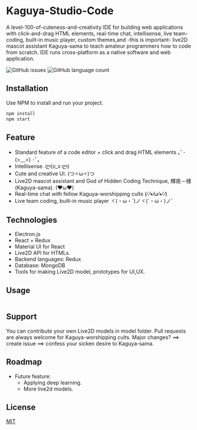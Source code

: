 # Kaguya-Studio-Code
A level-100-of-cuteness-and-creativity IDE for building web applications with click-and-drag HTML elements, real-time chat, intellisense, live team-coding, built-in music player, custom themes,and -this is important- live2D mascot assistant Kaguya-sama to teach amateur programmers how to code from scratch.
IDE runs cross-platform as a native software and web application.

![GitHub issues](https://img.shields.io/github/issues/b1506704/Kaguya-Studio-Code) 
![GitHub language count](https://img.shields.io/github/languages/count/b1506704/Kaguya-Studio-Code)

## Installation
Use NPM to install and run your project.
```bash
npm install
npm start
```
## Feature
  - Standard feature of a code editor + click and drag HTML elements ｡ﾟ･ (>﹏<) ･ﾟ｡
  - Intellisense. ლ(ಠ_ಠ ლ) 
  - Cute and creative UI. (つ✧ω✧)つ
  - Live2D mascot assistant and God of Hidden Coding Technique, 輝夜－様 (Kaguya-sama).	(❤ω❤)
  - Real-time chat with fellow Kaguya-worshipping cults (⁄ ⁄•⁄ω⁄•⁄ ⁄) 	
  - Live team coding, built-in music player ヾ(・ω・`)ノヾ(´・ω・)ノ゛
## Technologies
- Electron.js
- React + Redux
- Material UI for React
- Live2D API for HTMLs.
- Backend languages: Redux
- Database: MongoDB
- Tools for making Live2D model, prototypes for UI,UX.
## Usage
```bash

```
## Support
You can contribute your own Live2D models in model folder.
Pull requests are always welcome for Kaguya-worshipping cults.
Major changes? ==> create issue ==> confess your sicken desire to Kaguya-sama.
## Roadmap
- Future feature:
  + Applying deep learning.
  + More live2d models.
## License
[MIT](https://choosealicense.com/licenses/mit/)
